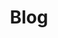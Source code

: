 ---
#
# This file is empty on purpose.
# Edit _layouts/default.html to make changes to the homepage
#
layout: blog
title: Blog
---